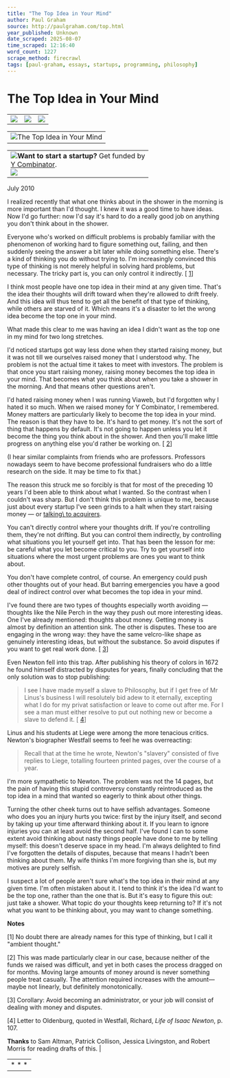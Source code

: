 ```yaml
---
title: "The Top Idea in Your Mind"
author: Paul Graham
source: http://paulgraham.com/top.html
year_published: Unknown
date_scraped: 2025-08-07
time_scraped: 12:16:40
word_count: 1227
scrape_method: firecrawl
tags: [paul-graham, essays, startups, programming, philosophy]
---
```


# The Top Idea in Your Mind

|     |     |     |
| --- | --- | --- |
| ![](https://s.turbifycdn.com/aah/paulgraham/essays-5.gif) | ![](https://sep.turbifycdn.com/ca/Img/trans_1x1.gif) | [![](https://s.turbifycdn.com/aah/paulgraham/essays-6.gif)](https://paulgraham.com/index.html)

|     |
| --- |
| ![The Top Idea in Your Mind ](https://s.turbifycdn.com/aah/paulgraham/the-top-idea-in-your-mind-2.gif)

|     |
| --- |
| ![](http://www.virtumundo.com/images/spacer.gif)**Want to start a startup?** Get funded by<br>[Y Combinator](http://ycombinator.com/apply.html).<br>![](http://www.virtumundo.com/images/spacer.gif) |

July 2010

I realized recently that what one thinks about in the shower in the
morning is more important than I'd thought. I knew it was a good
time to have ideas. Now I'd go further: now I'd say it's hard to
do a really good job on anything you don't think about in the shower.

Everyone who's worked on difficult problems is probably familiar
with the phenomenon of working hard to figure something out, failing,
and then suddenly seeing the answer a bit later while doing something
else. There's a kind of thinking you do without trying to. I'm
increasingly convinced this type of thinking is not merely helpful
in solving hard problems, but necessary. The tricky part is, you
can only control it indirectly.
\[ [1](https://paulgraham.com/top.html#f1n)\]

I think most people have one top idea in their mind at any given
time. That's the idea their thoughts will drift toward when they're
allowed to drift freely. And this idea will thus tend to get all
the benefit of that type of thinking, while others are starved of
it. Which means it's a disaster to let the wrong idea become the
top one in your mind.

What made this clear to me was having an idea I didn't want as the
top one in my mind for two long stretches.

I'd noticed startups got way less done when they started raising
money, but it was not till we ourselves raised money that I understood
why. The problem is not the actual time it takes to meet with
investors. The problem is that once you start raising money, raising
money becomes the top idea in your mind. That becomes what you
think about when you take a shower in the morning. And that means
other questions aren't.

I'd hated raising money when I was running Viaweb, but I'd forgotten
why I hated it so much. When we raised money for Y Combinator, I
remembered. Money matters are particularly likely to become the
top idea in your mind. The reason is that they have to be. It's
hard to get money. It's not the sort of thing that happens by
default. It's not going to happen unless you let it become the
thing you think about in the shower. And then you'll make little
progress on anything else you'd rather be working on.
\[ [2](https://paulgraham.com/top.html#f2n)\]

(I hear similar complaints from friends who are professors. Professors
nowadays seem to have become professional fundraisers who do a
little research on the side. It may be time to fix that.)

The reason this struck me so forcibly is that for most of the
preceding 10 years I'd been able to think about what I wanted. So
the contrast when I couldn't was sharp. But I don't think this
problem is unique to me, because just about every startup I've seen
grinds to a halt when they start raising money — or [talking\\
to acquirers](https://paulgraham.com/corpdev.html).

You can't directly control where your thoughts drift. If you're
controlling them, they're not drifting. But you can control them
indirectly, by controlling what situations you let yourself get
into. That has been the lesson for me: be careful what you let
become critical to you. Try to get yourself into situations where
the most urgent problems are ones you want to think about.

You don't have complete control, of course. An emergency could
push other thoughts out of your head. But barring emergencies you
have a good deal of indirect control over what becomes the top idea
in your mind.

I've found there are two types of thoughts especially worth
avoiding — thoughts like the Nile Perch in the way they push
out more interesting ideas. One I've already mentioned: thoughts
about money. Getting money is almost by definition an attention
sink.
The other is disputes. These too are engaging in the
wrong way: they have the same velcro-like shape as genuinely
interesting ideas, but without the substance. So avoid disputes
if you want to get real work done.
\[ [3](https://paulgraham.com/top.html#f3n)\]

Even Newton fell into this trap. After publishing his theory of
colors in 1672 he found himself distracted by disputes for years,
finally concluding that the only solution was to stop publishing:

> I see I have made myself a slave to Philosophy, but if I get free
>  of Mr Linus's business I will resolutely bid adew to it eternally,
>  excepting what I do for my privat satisfaction or leave to come
>  out after me. For I see a man must either resolve to put out
>  nothing new or become a slave to defend it.
> \[ [4](https://paulgraham.com/top.html#f4n)\]

Linus and his students at Liege were among the more tenacious
critics. Newton's biographer Westfall seems to feel he was
overreacting:

> Recall that at the time he wrote, Newton's "slavery" consisted
>  of five replies to Liege, totalling fourteen printed pages, over
>  the course of a year.

I'm more sympathetic to Newton. The problem was not the 14 pages,
but the pain of having this stupid controversy constantly reintroduced
as the top idea in a mind that wanted so eagerly to think about
other things.

Turning the other cheek turns out to have selfish advantages.
Someone who does you an injury hurts you twice: first by the injury
itself, and second by taking up your time afterward thinking about
it. If you learn to ignore injuries you can at least avoid the
second half. I've found I can to some extent avoid thinking about
nasty things people have done to me by telling myself: this doesn't
deserve space in my head. I'm always delighted to find I've forgotten
the details of disputes, because that means I hadn't been thinking
about them. My wife thinks I'm more forgiving than she is, but my
motives are purely selfish.

I suspect a lot of people aren't sure what's the top idea in their
mind at any given time. I'm often mistaken about it. I tend to
think it's the idea I'd want to be the top one, rather than the one
that is. But it's easy to figure this out: just take a shower.
What topic do your thoughts keep returning to? If it's not what
you want to be thinking about, you may want to change something.

**Notes**

\[1\]
No doubt there are already names for this type of thinking, but
I call it "ambient thought."

\[2\]
This was made particularly clear in our case, because neither
of the funds we raised was difficult, and yet in both cases the
process dragged on for months. Moving large amounts of money around
is never something people treat casually. The attention required
increases with the amount—maybe not linearly, but definitely
monotonically.

\[3\]
Corollary: Avoid becoming an administrator, or your job will
consist of dealing with money and disputes.

\[4\]
Letter to Oldenburg, quoted in Westfall, Richard, _Life of_
_Isaac Newton_, p. 107.

**Thanks** to Sam Altman, Patrick Collison, Jessica Livingston,
and Robert Morris for reading drafts of this. |

|     |
| --- |
| * * * | |
